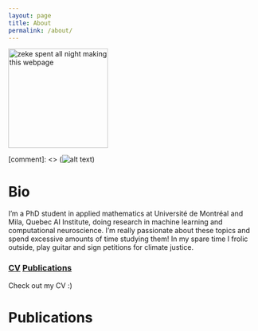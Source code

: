 ```yaml
---
layout: page
title: About
permalink: /about/
---
```



<p class="aligncenter">
    <img src="https://zek3r.github.io/profile.jpeg" alt="zeke spent all night making this webpage" width="200"/>
</p>

[comment]: <> (![alt text](https://zek3r.github.io/profile.jpeg "zeke spent all night making this webpage"))

# Bio

I’m a PhD student in applied mathematics at Université de Montréal and Mila, Quebec AI Institute, doing research in machine learning and computational neuroscience. I’m really passionate about these topics and spend excessive amounts of time studying them! In my spare time I frolic outside, play guitar and sign petitions for climate justice.


### [CV](https://zek3r.github.io/cv_current.pdf "zeke's cv")		[Publications](https://scholar.google.ca/citations?user=KwgL380AAAAJ&hl=en&oi=ao "google scholar")

Check out my CV  :)

# Publications
